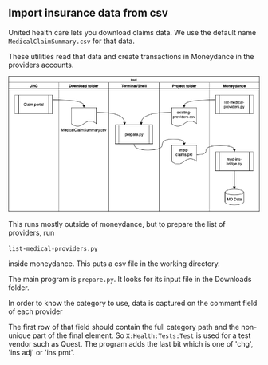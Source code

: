 ## Import insurance data from csv

United health care lets you download claims data. We use the default name `MedicalClaimSummary.csv` for that data.

These utilities read that data and create transactions in Moneydance in the providers accounts.

![System Diagram](system-diagram.png)



This runs mostly outside of moneydance, but to prepare the list of providers, run 

`list-medical-providers.py` 

inside moneydance.  This puts a csv file in the working directory.

The main program is `prepare.py`. It looks for its input file in the Downloads folder.

In order to know the category to use, data is captured on the comment field of each provider

The first row of that field should contain the full category path and the non-unique part of the final element. So `X:Health:Tests:Test` is used for a test vendor such as Quest.  The program adds the last bit which is one of 'chg', 'ins adj' or 'ins pmt'.









